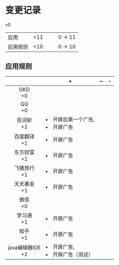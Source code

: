 # 变更记录

v0

||||||
|-|:-:|:-:|:-:|:-:|
|应用|+11|||0 -> 11|
|应用规则|+10|||0 -> 10|

## 应用规则

||+|~|-|
|:-:|-|-|-|
|GKD<br>+0||||
|QQ<br>+0||||
|百词斩<br>+2|<li>开屏后第一个广告,<li>开屏广告|||
|百度翻译<br>+1|<li>开屏广告|||
|东方财富<br>+1|<li>开屏广告|||
|飞猪旅行<br>+1|<li>开屏广告|||
|天天基金<br>+1|<li>开屏广告|||
|微信<br>+0||||
|学习通<br>+1|<li>开屏广告|||
|知乎<br>+1|<li>开屏广告|||
|java编辑器IDE<br>+2|<li>开屏广告,<li>开屏广告（测试）|||

